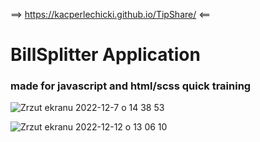==> https://kacperlechicki.github.io/TipShare/ <==

# **BillSplitter Application**
### made for javascript and html/scss quick training
![Zrzut ekranu 2022-12-7 o 14 38 53](https://user-images.githubusercontent.com/118530164/206193947-5a4185a8-09c5-44b7-9b04-609761d5448b.png)

![Zrzut ekranu 2022-12-12 o 13 06 10](https://user-images.githubusercontent.com/118530164/207040999-c7de5448-3f00-436f-a9d5-79ece873bfe6.png)
